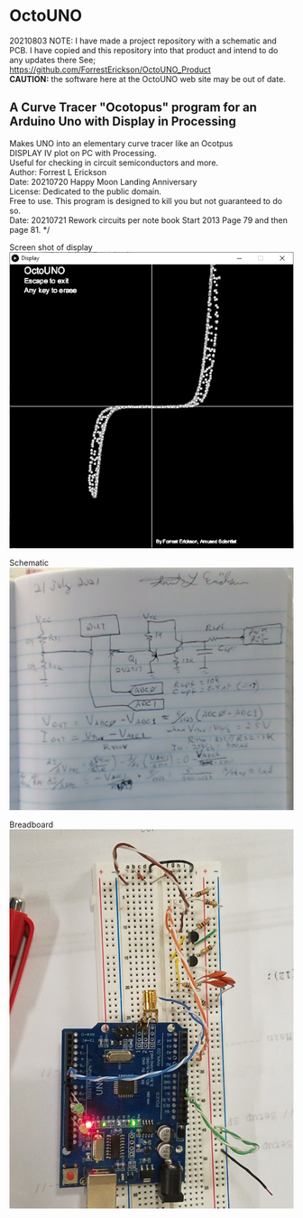 # OctoUNO
20210803 NOTE: I have made a project repository with a schematic and PCB. I have copied and this repository into that product and intend to do any updates there 
See; https://github.com/ForrestErickson/OctoUNO_Product  
**CAUTION:** the software here at the OctoUNO web site may be out of date. 

## A Curve Tracer "Ocotopus" program for an Arduino Uno with Display in Processing   
   Makes UNO into an elementary curve tracer like an Ocotpus    
   DISPLAY IV plot on PC with Processing.    
   Useful for checking in circuit semiconductors and more.     
   Author: Forrest L Erickson    
   Date: 20210720  Happy Moon Landing Anniversary    
   License: Dedicated to the public domain.    
   Free to use. This program is designed to kill you but not guaranteed to do so.   
   Date: 20210721 Rework circuits per note book Start 2013 Page 79 and then page 81. */
   
   
   
Screen shot of display  
![DISPLAY](/ScreenShotDisplay.png)


Schematic  
![SCHEMATIC](/SchematicLabNoteBook81.png)

Breadboard  
![Breadboard](/OctoUnoBreadboard.jpg)


